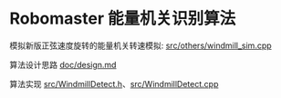 # Robomaster 能量机关识别算法


模拟新版正弦速度旋转的能量机关转速模拟: [src/others/windmill_sim.cpp](./src/others/windmill_sim.cpp)

算法设计思路 [doc/design.md](./doc/design.md)

算法实现 [src/WindmillDetect.h](./src/WindmillDetect.h)、[src/WindmillDetect.cpp](./src/WindmillDetect.cpp)
